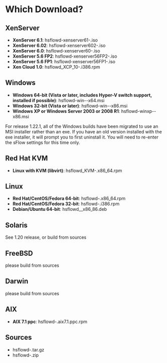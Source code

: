 Which Download?
==============
XenServer
---------
*   **XenServer 6.1**: hsflowd-xenserver61-<version>.iso
*   **XenServer 6.02**: hsflowd-xenserver602-<version>.iso
*   **XenServer 6.0**: hsflowd-xenserver60-<version>.iso
*   **XenServer 5.6 FP2**: hsflowd-xenserver56FP2-<version>.iso
*   **XenServer 5.6 FP1**: hsflowd-xenserver56FP1-<version>.iso
*   **Xen Cloud 1.0**: hsflowd_XCP_10-<version>.i386.rpm

Windows
-------
*   **Windows 64-bit (Vista or later, includes Hyper-V switch support, installed if possible)**: hsflowd-win-<version>-x64.msi
*   **Windows 32-bit (Vista or later)**: hsflowd-win-<version>-x86.msi
*   **Windows XP or Windows Server 2003 or 2008 R1**: hsflowd-winxp-<version>-x86.msi

For release 1.22.1, all of the Windows builds have been migrated to use an MSI
installer rather than an exe. If you have an old version installed with the exe
installer, it will prompt you to first uninstall it. You will need to re-enter
the sFlow settings for this time only.

Red Hat KVM
-----------
*   **Linux with KVM (libvirt)**: hsflowd_KVM-<version>.x86_64.rpm

Linux
-----
*   **Red Hat/CentOS/Fedora 64-bit**: hsflowd-<version>.x86_64.rpm
*   **Red Hat/CentOS/Fedora 32-bit**: hsflowd-<version>.i386.rpm
*   **Debian/Ubuntu 64-bit**: hsflowd_<version>_x86_86.deb

Solaris
-------
See 1.20 release, or build from sources

FreeBSD
-------
please build from sources

Darwin
------
please build from sources

AIX
---
*  **AIX 7.1 ppc**: hsflowd-<version>.aix7.1.ppc.rpm 

Sources
-------
* hsflowd-<version>.tar.gz
* hsflowd-<version>.zip
